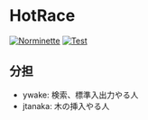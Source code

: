 # HotRace
[![Norminette](https://github.com/ywake/HotRace/actions/workflows/norm.yml/badge.svg)](https://github.com/ywake/HotRace/actions/workflows/norm.yml) [![Test](https://github.com/ywake/HotRace/actions/workflows/test.yml/badge.svg)](https://github.com/ywake/HotRace/actions/workflows/test.yml)


## 分担

- ywake: 検索、標準入出力やる人
- jtanaka: 木の挿入やる人
